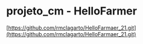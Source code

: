 # projeto_cm - HelloFarmer

[https://github.com/rmclagarto/HelloFarmaer_21.git](https://github.com/rmclagarto/HelloFarmaer_21.git)
